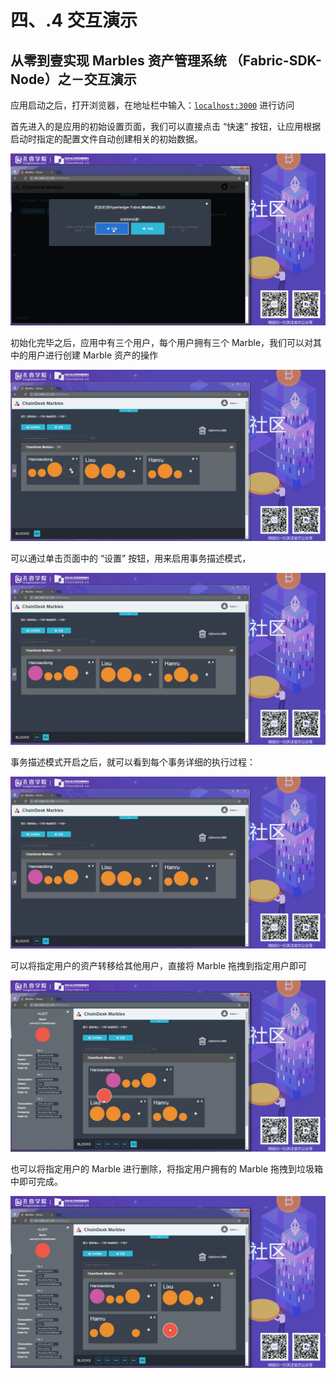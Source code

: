 # 四、.4 交互演示

## 从零到壹实现 Marbles 资产管理系统 （Fabric-SDK-Node）之－交互演示

应用启动之后，打开浏览器，在地址栏中输入：[`localhost:3000`](http://localhost:3000) 进行访问

首先进入的是应用的初始设置页面，我们可以直接点击 “快速” 按钮，让应用根据启动时指定的配置文件自动创建相关的初始数据。

![1_quick_set](img/7fb5f532e8eaaa0eca7b8830130f1aee.jpg)

初始化完毕之后，应用中有三个用户，每个用户拥有三个 Marble，我们可以对其中的用户进行创建 Marble 资产的操作

![2_create_marble](img/82330874f0bae2e29712057684e68331.jpg)

可以通过单击页面中的 “设置” 按钮，用来启用事务描述模式，

![3_enable_mod](img/e66d1c05bfe0f56fa68dfb7c24ed697e.jpg)

事务描述模式开启之后，就可以看到每个事务详细的执行过程：

![4_create_marble](img/c8d8eeb804a1f0cf199590fc90ff1747.jpg)

可以将指定用户的资产转移给其他用户，直接将 Marble 拖拽到指定用户即可

![4_move_marble](img/bd1ca737994a06a74d958d7fbd7ca5c8.jpg)

也可以将指定用户的 Marble 进行删除，将指定用户拥有的 Marble 拖拽到垃圾箱中即可完成。

![5_del_marble](img/29307da3fc1bd90f2b17ad28fd64dd56.jpg)